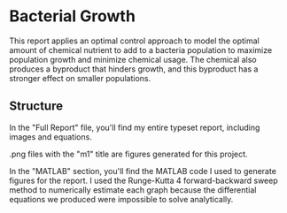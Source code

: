 # Bacterial Growth
This report applies an optimal control approach to model the optimal amount of chemical nutrient to add to a bacteria population to maximize population growth and minimize chemical usage. The chemical also produces a byproduct that hinders growth, and this byproduct has a stronger effect on smaller populations.

## Structure

In the "Full Report" file, you'll find my entire typeset report, including images and equations.

.png files with the "m1" title are figures generated for this project.

In the "MATLAB" section, you'll find the MATLAB code I used to generate figures for the report. I used the Runge-Kutta 4 forward-backward sweep method to numerically estimate each graph because the differential equations we produced were impossible to solve analytically.
